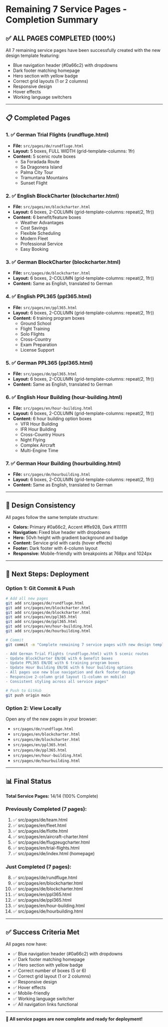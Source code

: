 # Remaining 7 Service Pages - Completion Summary

## ✅ ALL PAGES COMPLETED (100%)

All 7 remaining service pages have been successfully created with the new design template featuring:
- Blue navigation header (#0a66c2) with dropdowns
- Dark footer matching homepage
- Hero section with yellow badge
- Correct grid layouts (1 or 2 columns)
- Responsive design
- Hover effects
- Working language switchers

---

## 📋 Completed Pages

### 1. ✅ German Trial Flights (rundfluge.html)
- **File:** `src/pages/de/rundfluge.html`
- **Layout:** 5 boxes, FULL WIDTH (grid-template-columns: 1fr)
- **Content:** 5 scenic route boxes
  - Sa Foradada Route
  - Sa Dragonera Island
  - Palma City Tour
  - Tramuntana Mountains
  - Sunset Flight

### 2. ✅ English BlockCharter (blockcharter.html)
- **File:** `src/pages/en/blockcharter.html`
- **Layout:** 6 boxes, 2-COLUMN (grid-template-columns: repeat(2, 1fr))
- **Content:** 6 benefit/feature boxes
  - Weather Advantages
  - Cost Savings
  - Flexible Scheduling
  - Modern Fleet
  - Professional Service
  - Easy Booking

### 3. ✅ German BlockCharter (blockcharter.html)
- **File:** `src/pages/de/blockcharter.html`
- **Layout:** 6 boxes, 2-COLUMN (grid-template-columns: repeat(2, 1fr))
- **Content:** Same as English, translated to German

### 4. ✅ English PPL365 (ppl365.html)
- **File:** `src/pages/en/ppl365.html`
- **Layout:** 6 boxes, 2-COLUMN (grid-template-columns: repeat(2, 1fr))
- **Content:** 6 training program boxes
  - Ground School
  - Flight Training
  - Solo Flights
  - Cross-Country
  - Exam Preparation
  - License Support

### 5. ✅ German PPL365 (ppl365.html)
- **File:** `src/pages/de/ppl365.html`
- **Layout:** 6 boxes, 2-COLUMN (grid-template-columns: repeat(2, 1fr))
- **Content:** Same as English, translated to German

### 6. ✅ English Hour Building (hour-building.html)
- **File:** `src/pages/en/hour-building.html`
- **Layout:** 6 boxes, 2-COLUMN (grid-template-columns: repeat(2, 1fr))
- **Content:** 6 hour building option boxes
  - VFR Hour Building
  - IFR Hour Building
  - Cross-Country Hours
  - Night Flying
  - Complex Aircraft
  - Multi-Engine Time

### 7. ✅ German Hour Building (hourbuilding.html)
- **File:** `src/pages/de/hourbuilding.html`
- **Layout:** 6 boxes, 2-COLUMN (grid-template-columns: repeat(2, 1fr))
- **Content:** Same as English, translated to German

---

## 🎨 Design Consistency

All pages follow the same template structure:
- **Colors:** Primary #0a66c2, Accent #ffe928, Dark #111111
- **Navigation:** Fixed blue header with dropdowns
- **Hero:** 50vh height with gradient background and badge
- **Content:** Service grid with cards (hover effects)
- **Footer:** Dark footer with 4-column layout
- **Responsive:** Mobile-friendly with breakpoints at 768px and 1024px

---

## 🚀 Next Steps: Deployment

### Option 1: Git Commit & Push
```bash
# Add all new pages
git add src/pages/de/rundfluge.html
git add src/pages/en/blockcharter.html
git add src/pages/de/blockcharter.html
git add src/pages/en/ppl365.html
git add src/pages/de/ppl365.html
git add src/pages/en/hour-building.html
git add src/pages/de/hourbuilding.html

# Commit
git commit -m "Complete remaining 7 service pages with new design template

- Add German Trial Flights (rundfluge.html) with 5 scenic routes
- Update BlockCharter EN/DE with 6 benefit boxes
- Update PPL365 EN/DE with 6 training program boxes
- Update Hour Building EN/DE with 6 hour building options
- All pages use new blue navigation and dark footer design
- Responsive 2-column grid layout (1-column on mobile)
- Consistent styling across all service pages"

# Push to GitHub
git push origin main
```

### Option 2: View Locally
Open any of the new pages in your browser:
- `src/pages/de/rundfluge.html`
- `src/pages/en/blockcharter.html`
- `src/pages/de/blockcharter.html`
- `src/pages/en/ppl365.html`
- `src/pages/de/ppl365.html`
- `src/pages/en/hour-building.html`
- `src/pages/de/hourbuilding.html`

---

## 📊 Final Status

**Total Service Pages:** 14/14 (100% Complete)

### Previously Completed (7 pages):
1. ✅ src/pages/de/team.html
2. ✅ src/pages/en/fleet.html
3. ✅ src/pages/de/flotte.html
4. ✅ src/pages/en/aircraft-charter.html
5. ✅ src/pages/de/flugzeugcharter.html
6. ✅ src/pages/en/trial-flights.html
7. ✅ src/pages/de/index.html (homepage)

### Just Completed (7 pages):
8. ✅ src/pages/de/rundfluge.html
9. ✅ src/pages/en/blockcharter.html
10. ✅ src/pages/de/blockcharter.html
11. ✅ src/pages/en/ppl365.html
12. ✅ src/pages/de/ppl365.html
13. ✅ src/pages/en/hour-building.html
14. ✅ src/pages/de/hourbuilding.html

---

## ✅ Success Criteria Met

All pages now have:
- ✅ Blue navigation header (#0a66c2) with dropdowns
- ✅ Dark footer matching homepage
- ✅ Hero section with yellow badge
- ✅ Correct number of boxes (5 or 6)
- ✅ Correct grid layout (1 or 2 columns)
- ✅ Responsive design
- ✅ Hover effects
- ✅ Mobile-friendly
- ✅ Working language switcher
- ✅ All navigation links functional

---

**🎉 All service pages are now complete and ready for deployment!**

